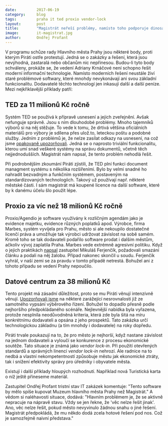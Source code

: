 ```yaml
---
date:         2017-06-19
category:     blog
tags:         praha it ted proxio vendor-lock
layout:       post
title:        "Magistrát neřeší problémy, namísto toho podporuje dinosaury"
image:        it-magistrat.jpg
author:       Ondřej Profant
---
```


V programu schůze rady Hlavního města Prahy jsou některé body, proti kterým Piráti ostře protestují. Jedná se o zakázky a řešení, která jsou nevýhodná, zastaralá nebo občanům nic nepřinesou. Budou-li tyto body schváleny, prokáže se, že vedení Adriany Krnáčové není schopno řešit moderní informační technologie. Namísto moderních řešení neustále živí staré problémové softwary, které mnohdy nevykonávají ani svou základní funkcionalitu. Dodavatelé těchto technologí jen inkasují další a další peníze. Mezi nejkřiklavější příklady patří:

## TED za 11 milionů Kč ročně

Systém TED se používá k přípravě usnesení a jejich zveřejnění. Avšak nefunguje správně. Jsou s ním dlouhodobé problémy. Mnoho tajemníků výborů si na něj stěžuje. To vede k tomu, že drtivá většina oficiálních materiálů pro výbory je sdílena přes ulož.to, leteckou poštu a podobné služby. Jedním z problémů je, že nelze zasílat odkazy na usnesení, na což jsme [opakovaně upozorňovali][ted]. Jedná se o naprosto triviální funkcionalitu, kterou umí snad veškeré systémy na správu dokumentů, včetně těch nejjednodušších. Magistrát nám napsal, že tento problém nehodlá řešit.

Při podrobnějším zkoumání Piráti zjistili, že TED plní funkci document managment systému s několika rozšířeními. Bylo by velmi snadné ho nahradit bezvadným a funkčním systémem, postaveným na standardizovaných technologíich. Takový už používají např. některé městské části. I sám magistrát má koupené licence na další software, které by k danému účelu šlo použít lépe.

## Proxio za víc než 18 milionů Kč ročně

Proxio/Agendio je software využívány k rozličným agendám jako je evidence majetku, evidence různých poplatků apod. Výrobce, firma Marbes, systém vyvíjela pro Prahu, město si ale nekoupilo dostatečné licenčí práva a umožňuje tak výrobci udržovat závislost na sobě samém. Kromě toho se tak dodavateli podařilo software prodat i dalším městům, ačkoliv vývoj zaplatila Praha. Marbes vede extrémně agresivní politiku. Když o jejich praktikách [napsal][marbes] zastupitel Mikuláš Ferjenčík, požadovali smazání článku a podali na něj žalobu. Případ nakonec skončil u soudu. Ferjenčík vyhrál, v naší zemi se za pravdu v tomto případě netrestá. Bohužel ani z tohoto případu se vedení Prahy nepoučilo.

## Datové centrum za 38 milionů Kč

Tento projekt má zásadní důležitost, proto se mu Piráti věnují intenzívně věnují. [Upozorňovali jsme][dc04] na některé zarážející nesrovnalosti již ze samotného vypsání výběrového řízení. Bohužel to dopadlo přesně podle nejhoršího předpokládaného scénáře. Nejlevnější nabídka byla vyřazena, protože nesplnila neodůvodněná kriteria, která zde byla šitá na míru konkrétnímu dodavateli a opsána z jeho prospektů. Tato zakázka určí technologickou základnu (a tím mnohdy i dodavatele) na roky dopředu.

Piráti trvale poukazují na to, že pro město je nejhorší, když nastane závislost na jednom dodavateli a vyloučí se konkurence z procesu ekonomické soutěže. Tato situace je známá jako *vendor lock-in*. Při použití otevřených standardů a správných linencí *vendor lock-in* nehrozí. Ale radnice na to nedbá a vlastní nekompetentností způsobuje městu jak ekonomické ztráty, tak i snížení efektivity správy pro úředníky i obyvatele města.

Existují i další příklady hloupých rozhodnutí. Například nová Turistická karta o níž ještě přineseme materiál.

Zastupitel Ondřej Profant tristní stav IT zakázek komentuje: "Tento software by mělo spíše kupovat Muzeum hlavního města Prahy než Magistrát." A vědom si naléhavosti situace, dodává: "Hlavním problémem je, že se aktivně nepracuje na nápravě stavu. Vždy se jen řekne, že 'věc nelze řešit jinak'. Ano, věc nelze řešit, pokud město nevyvinulo žádnou snahu o jiné řešení. Magistrát předpokládá, že mu někdo dodá zcela hotové řešení pod nos. Což je samozřejmě naivní představa."

[ted]: https://youtu.be/gRCy4GvzN0U
[dc04]: https://praha.pirati.cz/zakazka-psana-na-miru.html
[marbes]: http://denikreferendum.cz/clanek/13650-statni-it-zakazky-kdyby-aspon-fungovaly
